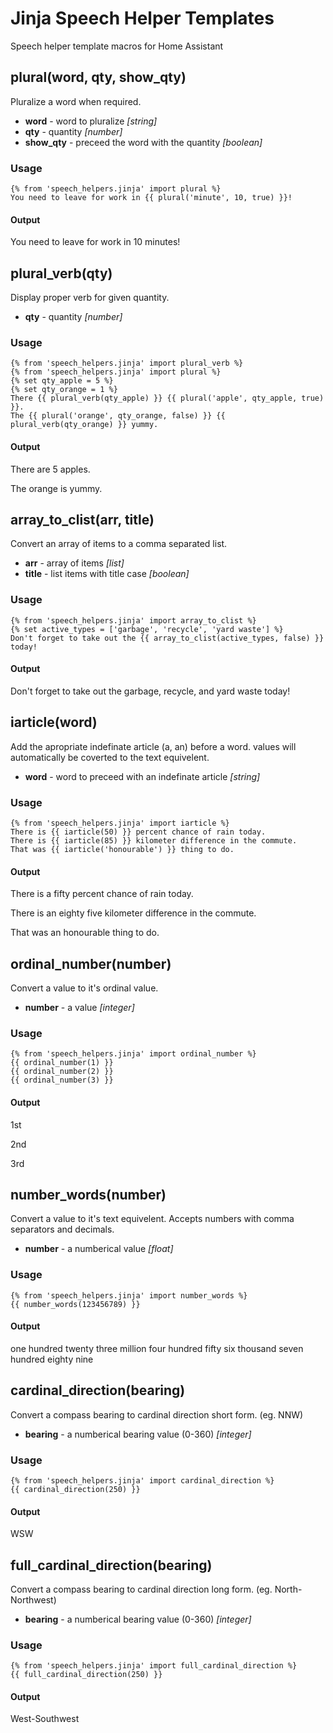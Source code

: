 # Jinja Speech Helper Templates
Speech helper template macros for Home Assistant
## plural(word, qty, show_qty)
Pluralize a word when required.
- **word** - word to pluralize *[string]*
- **qty** -  quantity *[number]*
- **show_qty** - preceed the word with the quantity *[boolean]*
### Usage
    {% from 'speech_helpers.jinja' import plural %}
    You need to leave for work in {{ plural('minute', 10, true) }}!
#### Output
You need to leave for work in 10 minutes!
## plural_verb(qty)
Display proper verb for given quantity.
- **qty** -  quantity *[number]*
### Usage
    {% from 'speech_helpers.jinja' import plural_verb %}
    {% from 'speech_helpers.jinja' import plural %}
    {% set qty_apple = 5 %}
    {% set qty_orange = 1 %}
    There {{ plural_verb(qty_apple) }} {{ plural('apple', qty_apple, true) }}.
    The {{ plural('orange', qty_orange, false) }} {{ plural_verb(qty_orange) }} yummy.
#### Output
There are 5 apples.

The orange is yummy.
## array_to_clist(arr, title)
Convert an array of items to a comma separated list.
- **arr** - array of items *[list]*
- **title** - list items with title case *[boolean]*
### Usage
    {% from 'speech_helpers.jinja' import array_to_clist %}
    {% set active_types = ['garbage', 'recycle', 'yard waste'] %}
    Don't forget to take out the {{ array_to_clist(active_types, false) }} today!
#### Output
Don't forget to take out the garbage, recycle, and yard waste today!
## iarticle(word)
Add the apropriate indefinate article (a, an) before a word.   values will automatically be coverted to the text equivelent.
- **word** - word to preceed with an indefinate article *[string]*
### Usage
    {% from 'speech_helpers.jinja' import iarticle %}
    There is {{ iarticle(50) }} percent chance of rain today.
    There is {{ iarticle(85) }} kilometer difference in the commute.
    That was {{ iarticle('honourable') }} thing to do.
#### Output
There is a fifty percent chance of rain today.

There is an eighty five kilometer difference in the commute.

That was an honourable thing to do.
## ordinal_number(number)
Convert a  value to it's ordinal value.
- **number** - a  value *[integer]*
### Usage
    {% from 'speech_helpers.jinja' import ordinal_number %}
    {{ ordinal_number(1) }}
    {{ ordinal_number(2) }}
    {{ ordinal_number(3) }}
#### Output
1st

2nd

3rd
## number_words(number)
Convert a  value to it's text equivelent.  Accepts numbers with comma separators and decimals.
- **number** - a numberical value *[float]*
### Usage
    {% from 'speech_helpers.jinja' import number_words %}
    {{ number_words(123456789) }}
#### Output
one hundred twenty three million four hundred fifty six thousand seven hundred eighty nine
## cardinal_direction(bearing)
Convert a  compass bearing to cardinal direction short form. (eg. NNW)
- **bearing** - a numberical bearing value (0-360) *[integer]*
### Usage
    {% from 'speech_helpers.jinja' import cardinal_direction %}
    {{ cardinal_direction(250) }}
#### Output
WSW
## full_cardinal_direction(bearing)
Convert a  compass bearing to cardinal direction long form. (eg. North-Northwest)
- **bearing** - a numberical bearing value (0-360) *[integer]*
### Usage
    {% from 'speech_helpers.jinja' import full_cardinal_direction %}
    {{ full_cardinal_direction(250) }}
#### Output
West-Southwest
